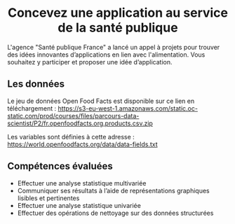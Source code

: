 <h1 align="center">Concevez une application au service de la santé publique</h1>

L'agence "Santé publique France" a lancé un appel à projets pour trouver des idées innovantes d’applications en lien avec l'alimentation. Vous souhaitez y participer et proposer une idée d’application.

<h2 align="left">Les données</h2>

Le jeu de données Open Food Facts est disponible sur ce lien en téléchargement : https://s3-eu-west-1.amazonaws.com/static.oc-static.com/prod/courses/files/parcours-data-scientist/P2/fr.openfoodfacts.org.products.csv.zip

Les variables sont définies à cette adresse : https://world.openfoodfacts.org/data/data-fields.txt

<h2 align="left">Compétences évaluées</h2>

- Effectuer une analyse statistique multivariée
- Communiquer ses résultats à l’aide de représentations graphiques lisibles et pertinentes
- Effectuer une analyse statistique univariée
- Effectuer des opérations de nettoyage sur des données structurées
